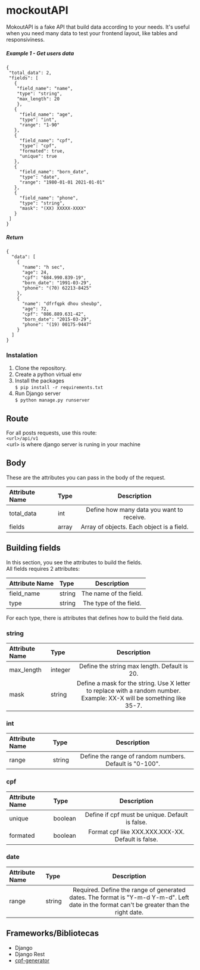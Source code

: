 # mockoutAPI
MokoutAPI is a fake API that build data according to your needs.
It's useful when you need many data to test your frontend layout, like tables and responsiviness.

##### Example 1 - Get users data
```
{
 "total_data": 2,
 "fields": [
   {
    "field_name": "name",
    "type": "string",
    "max_length": 20
    },
   {
     "field_name": "age",
     "type": "int",
     "range": "1-90"
   },
   {
     "field_name": "cpf",
     "type": "cpf",
     "formated": true,
     "unique": true
   },
   {
     "field_name": "born_date",
     "type": "date",
     "range": "1980-01-01 2021-01-01"
   },
   {
     "field_name": "phone",
     "type": "string",
     "mask": "(XX) XXXXX-XXXX"
   }
 ]
}
```
##### Return
```
{
  "data": [
    {
      "name": "h sec",
      "age": 24,
      "cpf": "684.990.839-19",
      "born_date": "1991-03-29",
      "phone": "(70) 62213-8425"
    },
    {
      "name": "dfrfqpk dhou sheubp",
      "age": 72,
      "cpf": "086.889.631-42",
      "born_date": "2015-03-29",
      "phone": "(19) 00175-9447"
    }
  ]
}
```

### Instalation
1. Clone the repository.
2. Create a python virtual env
3. Install the packages  
`$ pip install -r requirements.txt`
4. Run Django server  
`$ python manage.py runserver`


## Route
For all posts requests, use this route:  
`<url>/api/v1`  
\<url> is where django server is runing in your machine


## Body
These are the attributes you can pass in the body of the request.

| Attribute Name | Type |  Description  |
| :---           | :--- | :---:          |
|  total_data |  int | Define how many data you want to receive.  |
| fields        | array  | Array of objects. Each object is a field. |


## Building fields
In this section, you see the attributes to build the fields.  
All fields requires 2 attributes:

| Attribute Name | Type |  Description  |
| :---           | :--- | :---:          |
|  field_name |  string | The name of the field.  |
| type        | string  | The type of the field. |

For each type, there is attributes that defines how to build the field data.

### string
| Attribute Name | Type |  Description  |
| :---           | :--- | :---:          |
|  max_length |  integer | Define the string max length. Default is 20. |
| mask        | string   | Define a mask for the string. Use X letter to replace with a random number. Example: XX-X will be something like 35-7.

### int
| Attribute Name | Type |  Description  |
| :---           | :--- | :---:          |
|  range |  string | Define the range of random numbers. Default is "0-100".  |

### cpf
| Attribute Name | Type |  Description  |
| :---           | :--- | :---:          |
|  unique |  boolean | Define if cpf must be unique. Default is false. |
| formated | boolean | Format cpf like XXX.XXX.XXX-XX. Default is false. |

### date
| Attribute Name | Type |  Description  |
| :---           | :--- | :---:          |
|  range |  string | Required. Define the range of generated dates. The format is "Y-m-d Y-m-d". Left date in the format can't be greater than the right date. |


## Frameworks/Bibliotecas
- Django
- Django Rest
- [cpf-generator](https://pypi.org/project/cpf-generator/)
